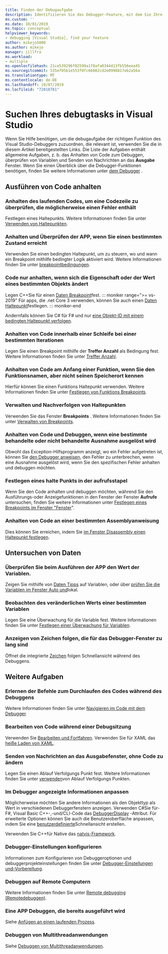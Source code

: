 ```yaml
---
title: Finden der Debugaufgabe
description: Identifizieren Sie das Debugger-Feature, mit dem Sie Ihre APP Debuggen können.
ms.custom: ''
ms.date: 10/01/2019
ms.topic: conceptual
helpviewer_keywords:
- debugging [Visual Studio], find your feature
author: mikejo5000
ms.author: mikejo
manager: jillfra
ms.workload:
- multiple
ms.openlocfilehash: 21ce539296f02599a1f8afa0344413fb556eea45
ms.sourcegitcommit: 535ef05b1e553f0fc66082cd2e0998817eb2a56a
ms.translationtype: MT
ms.contentlocale: de-DE
ms.lasthandoff: 10/07/2019
ms.locfileid: "72018781"
---
```

# <a name="find-your-debugging-task-in-visual-studio"></a>Suchen Ihres debugtasks in Visual Studio

Wenn Sie Hilfe benötigen, um die debugaufgabe der richtigen Funktion des Visual Studio-Debuggers zuzuordnen, die relevant ist, verwenden Sie die in diesem Artikel bereitgestellten Links. Die Liste der Aufgaben enthält allgemeine Aufgaben, z. b. das Anhalten von Code zum Debuggen, überprüfen von Variablen und Senden von Nachrichten an das **Ausgabe** Fenster. Wenn Sie einen Überblick über die Debugger-Funktionen benötigen, finden Sie weitere Informationen unter [dem Debugger](debugger-feature-tour.md) .

## <a name="pause-running-code"></a>Ausführen von Code anhalten

### <a name="pause-running-code-to-inspect-a-line-of-code-that-may-contain-a-bug"></a>Anhalten des laufenden Codes, um eine Codezeile zu überprüfen, die möglicherweise einen Fehler enthält

Festlegen eines Haltepunkts. Weitere Informationen finden Sie unter [Verwenden von Haltepunkten](using-breakpoints.md).

### <a name="pause-and-inspect-your-app-when-it-reaches-a-specific-state"></a>Anhalten und Überprüfen der APP, wenn Sie einen bestimmten Zustand erreicht

Verwenden Sie einen bedingten Haltepunkt, um zu steuern, wo und wann ein Breakpoint mithilfe bedingter Logik aktiviert wird. Weitere Informationen finden Sie unter [breakpointbedingungen](using-breakpoints.md#breakpoint-conditions).

### <a name="pause-code-only-when-a-specific-objects-property-or-value-changes"></a>Code nur anhalten, wenn sich die Eigenschaft oder der Wert eines bestimmten Objekts ändert

Legen C++Sie für einen [Daten Breakpoint](using-breakpoints.md#BKMK_set_a_data_breakpoint_native_cplusplus)fest. 
::: moniker range=">= vs-2019"
Für apps, die .net Core 3 verwenden, können Sie auch einen [Daten Haltepunkt](using-breakpoints.md#BKMK_set_a_data_breakpoint_managed)festlegen.
::: moniker-end

Andernfalls können Sie C# für F# und nur [eine Objekt-ID mit einem bedingten Haltepunkt verfolgen](using-breakpoints.md#using-object-ids-in-breakpoint-conditions-c-and-f).

### <a name="pause-code-inside-a-loop-at-a-certain-iteration"></a>Anhalten von Code innerhalb einer Schleife bei einer bestimmten Iterationen

Legen Sie einen Breakpoint mithilfe der **Treffer Anzahl** als Bedingung fest. Weitere Informationen finden Sie unter [Treffer Anzahl](using-breakpoints.md#hit-count).

### <a name="pause-code-at-the-start-of-a-function-when-you-know-the-function-name-but-not-its-location"></a>Anhalten von Code am Anfang einer Funktion, wenn Sie den Funktionsnamen, aber nicht seinen Speicherort kennen

Hierfür können Sie einen Funktions Haltepunkt verwenden. Weitere Informationen finden Sie unter [Festlegen von Funktions Breakpoints](using-breakpoints.md#BKMK_Set_a_breakpoint_in_a_source_file).

### <a name="manage-and-keep-track-of-your-breakpoints"></a>Verwalten und Nachverfolgen von Haltepunkten

Verwenden Sie das Fenster **Breakpoints** . Weitere Informationen finden Sie unter [Verwalten von Breakpoints](using-breakpoints.md#BKMK_Specify_advanced_properties_of_a_breakpoint_).

### <a name="pause-code-and-debug-when-a-specific-handled-or-unhandled-exception-is-thrown"></a>Anhalten von Code und Debuggen, wenn eine bestimmte behandelte oder nicht behandelte Ausnahme ausgelöst wird

Obwohl das Exception-Hilfsprogramm anzeigt, wo ein Fehler aufgetreten ist, können Sie [den Debugger anweisen](managing-exceptions-with-the-debugger.md#tell-the-debugger-to-break-when-an-exception-is-thrown), den Fehler zu unterbrechen, wenn eine Ausnahme ausgelöst wird, wenn Sie den spezifischen Fehler anhalten und debuggen möchten.

### <a name="set-a-breakpoint-from-the-call-stack"></a>Festlegen eines halte Punkts in der aufrufsstapel

Wenn Sie den Code anhalten und debuggen möchten, während Sie den Ausführungs-oder Anzeigefunktionen in den Fenster der Fenster **Aufrufe** untersuchen, finden Sie weitere Informationen unter [Festlegen eines Breakpoints im Fenster "Fenster](using-breakpoints.md#BKMK_Set_a_breakpoint_from_debugger_windows)".

### <a name="pause-code-at-a-specific-assembly-instruction"></a>Anhalten von Code an einer bestimmten Assemblyanweisung

Dies können Sie erreichen, indem Sie [im Fenster Disassembly einen Haltepunkt festlegen](using-breakpoints.md#BKMK_Set_a_breakpoint_from_debugger_windows).

## <a name="inspect-data"></a>Untersuchen von Daten

### <a name="check-the-value-of-variables-while-running-your-app"></a>Überprüfen Sie beim Ausführen der APP den Wert der Variablen.

Zeigen Sie mithilfe von [Daten Tipps](view-data-values-in-data-tips-in-the-code-editor.md) auf Variablen, oder über [prüfen Sie die Variablen im Fenster Auto und](autos-and-locals-windows.md)lokal.

### <a name="observe-the-changing-value-of-a-specific-variable"></a>Beobachten des veränderlichen Werts einer bestimmten Variablen

Legen Sie eine Überwachung für die Variable fest. Weitere Informationen finden Sie unter [Festlegen einer Überwachung für Variablen](watch-and-quickwatch-windows.md).

### <a name="view-strings-that-are-too-long-for-the-debugger-window"></a>Anzeigen von Zeichen folgen, die für das Debugger-Fenster zu lang sind

Öffnet die integrierte [Zeichen](view-strings-visualizer.md) folgen Schnellansicht während des Debuggens.

## <a name="additional-tasks"></a>Weitere Aufgaben

### <a name="learn-the-commands-to-step-through-your-code-while-debugging"></a>Erlernen der Befehle zum Durchlaufen des Codes während des Debuggens

Weitere Informationen finden Sie unter [Navigieren im Code mit dem Debugger](navigating-through-code-with-the-debugger.md).

### <a name="edit-code-during-a-debugging-session"></a>Bearbeiten von Code während einer Debugsitzung

Verwenden Sie [Bearbeiten und Fortfahren](edit-and-continue.md). Verwenden Sie für XAML das [heiße Laden von XAML](xaml-hot-reload.md).

### <a name="send-messages-to-the-output-window-without-modifying-code"></a>Senden von Nachrichten an das Ausgabefenster, ohne Code zu ändern

Legen Sie einen Ablauf Verfolgungs Punkt fest. Weitere Informationen finden Sie unter [verwenden](using-tracepoints.md)von Ablauf Verfolgungs Punkten.

### <a name="customize-information-shown-in-the-debugger"></a>Im Debugger angezeigte Informationen anpassen

Möglicherweise möchten Sie andere Informationen als den Objekttyp als Wert in verschiedenen Debuggerfenstern anzeigen. Verwenden C#Sie für- F#, Visual Basic C++-,-und/CLI-Code das [DebuggerDisplay](using-the-debuggerdisplay-attribute.md) -Attribut. Für erweiterte Optionen können Sie auch die Benutzeroberfläche anpassen, indem Sie eine [benutzerdefinierte](create-custom-visualizers-of-data.md)Schnellansicht erstellen.

Verwenden Sie C++für Native das [natvis-Framework](create-custom-views-of-native-objects.md).

### <a name="configure-debugger-settings"></a>Debugger-Einstellungen konfigurieren

Informationen zum Konfigurieren von Debuggeroptionen und debuggerprojekteinstellungen finden Sie unter [Debugger-Einstellungen und-Vorbereitung](debugger-settings-and-preparation.md).

### <a name="debug-on-remote-machines"></a>Debuggen auf Remote Computern

Weitere Informationen finden Sie unter [Remote debugging (Remotedebuggen)](remote-debugging.md).

### <a name="debug-an-app-that-is-already-running"></a>Eine APP Debuggen, die bereits ausgeführt wird

Siehe [Anfügen an einen laufenden Prozess](attach-to-running-processes-with-the-visual-studio-debugger.md).

### <a name="debug-multithreaded-applications"></a>Debuggen von Multithreadanwendungen

Siehe [Debuggen von Multithreadanwendungen](debug-multithreaded-applications-in-visual-studio.md).